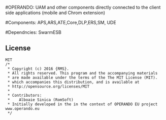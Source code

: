 
#OPERANDO: UAM and other components directly connected to the client side applications (mobile and Chrom extension)   

#Components: APS,ARS,ATE,Core,DLP,ERS,SM, UDE

#Dependncies: 
 SwarmESB

## License
    MIT    
    /*
     * Copyright (c) 2016 {RMS}.
     * All rights reserved. This program and the accompanying materials
     * are made available under the terms of the The MIT License (MIT).
     * which accompanies this distribution, and is available at
     * http://opensource.org/licenses/MIT
     *
     * Contributors:
     *    Alboaie Sinica (RomSoft)
     * Initially developed in the in the context of OPERANDO EU project www.operando.eu
     */

